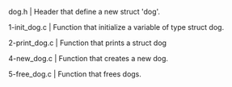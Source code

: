 dog.h | Header that define a new struct 'dog'.

1-init_dog.c | Function that initialize a variable of type struct dog.

2-print_dog.c | Function that prints a struct dog

4-new_dog.c | Function that creates a new dog.

5-free_dog.c | Function that frees dogs.
